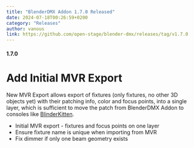 ```yaml
---
title: "BlenderDMX Addon 1.7.0 Released"
date: 2024-07-18T00:26:59+0200
category: "Releases"
author: vanous
link: https://github.com/open-stage/blender-dmx/releases/tag/v1.7.0
---
```


#### 1.7.0

# Add Initial MVR Export

New MVR Export allows export of fixtures (only fixtures, no other 3D objects
yet) with their patching info, color and focus points, into a single layer,
which is sufficient to move the patch from BlenderDMX Addon to consoles like
[BlinderKitten](https://blinderkitten.lighting/).

* Initial MVR export - fixtures and focus points on one layer
* Ensure fixture name is unique when importing from MVR
* Fix dimmer if only one beam geometry exists

